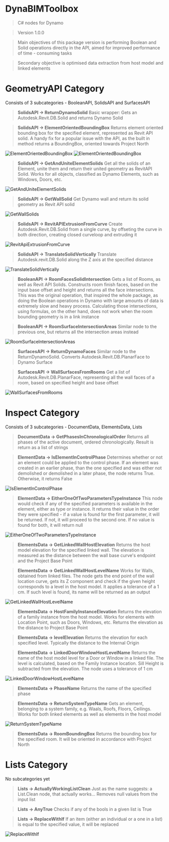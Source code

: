 # DynaBIMToolbox

> C# nodes for Dynamo

> Version 1.0.0

> Main objectives of this package version is performing Boolean and Solid operations directly in the API, aimed for improved performance of time - consuming tasks

> Secondary objective is optimised data extraction from host model and linked elements

# GeometryAPI Category
Consists of 3 subcategories - BooleanAPI, SolidsAPI and SurfacesAPI

> **SolidsAPI -> ReturnDynamoSolid**
> Basic wrapper: Gets an Autodesk.Revit.DB.Solid and returns Dynamo Solid


> **SolidsAPI -> ElementOrientedBoundingBox**
> Returns element oriented bounding box for the specified element, represented as Revit API solid. A handy fix for a popular issue with the API, as the built in method returns a BoundingBox, oriented towards Project North

![ElementOrientedBoundingBox](/images/ElementOrientedBoundingBox02.png)
![ElementOrientedBoundingBox](/images/ElementOrientedBoundingBox03.png)


> **SolidsAPI -> GetAndUniteElementSolids**
> Get all the solids of an Element, unite them and return their united geometry as RevitAPI Solid. Works for all objects, classified as Dynamo Elements, such as Windows, Doors, etc.

![GetAndUniteElementSolids](/images/GetAndUniteElementSolids01.png)


> **SolidsAPI -> GetWallSolid**
> Get Dynamo wall and return its solid geometry as Revit API solid

![GetWallSolids](/images/GetWallSolids01.png)


> **SolidsAPI -> RevitAPIExtrusionFromCurve**
> Create Autodesk.Revit.DB.Solid from a single curve, by offseting the curve in both direction, creating closed curveloop and extruding it

![RevitApiExtrusionFromCurve](/images/RevitApiExtrusionFromCurve01.png)


> **SolidsAPI -> TranslateSolidVertically**
> Translate Autodesk.revit.DB.Solid along the Z axis at the specified distance

![TranslateSolidVertically](/images/TranslateSolidVertically01.png)


> **BooleanAPI -> RoomFacesSolidIntersection**
> Gets a list of Rooms, as well as Revit API Solids. Constructs room finish faces, based on the input base offset and height and returns all the face intersections. This was the original operation, that inspired the whole package, as doing the Boolean operations in Dynamo with large amounts of data is extremely slow and heavy process. Calculating those intersections, using formulas, on the other hand, does not work when the room bounding geometry is in a link instance

> **BooleanAPI -> RoomSurfaceIntersectionAreas**
> Similar node to the previous one, but returns all the intersection areas instead

![RoomSurfaceIntersectionAreas](/images/RoomSurfaceIntersectionAreas01.png)


> **SurfacesAPI -> ReturnDynamoFaces**
> Similar node to the ReturnDynamoSolid. Converts Autodesk.Revit.DB.PlanarFace to Dynamo Surface

> **SurfacesAPI -> WallSurfacesFromRooms**
> Get a list of Autodesk.Revit.DB.PlanarFace, representing all the wall faces of a room, based on specified height and base offset

![WallSurfacesFromRooms](/images/WallSurfacesFromRooms01.png)


# Inspect Category
Consists of 3 subcategories - DocumentData, ElementsData, Lists

> **DocumentData -> GetPhasesInChronologicalOrder**
> Returns all phases of the active document, ordered chronologically. Result is return as a list of strings

> **ElementData -> IsElementInControlPhase**
> Determines whether or not an element could be applied to the control phase. If an element was created in an earlier phase, than the one specified and was either not demolished or demolished in a later phase, the node returns True. Otherwise, it returns False

![IsElementInControlPhase](/images/IsElementInControlPhase01.png)

> **ElementData -> EitherOneOfTwoParametersTypeInstance**
> This node would check if any of the specified parameters is available in the element, either as type or instance. 
> It returns their value in the order they were specified - if a value is found for the first parameter, it will be returned. 
> If not, it will proceed to the second one. If no value is found for both, it will return null

![EitherOneOfTwoParametersTypeInstance](/images/EitherOneOfTwoParametersTypeInstance01.png)

> **ElementsData -> GetLinkedWallHostElevation**
> Returns the host model elevation for the specified linked wall. The elevation is measured as the distance between the wall base curve's endpoint and the Project Base Point

> **ElementsData -> GetLinkedWallHostLevelName**
> Works for Walls, obtained from linked files. The node gets the end point of the wall location curve, gets its Z component and check if the given height corresponds to a level in the host model. 
> It applies a tolerance of a 1 cm. If such level is found, its name will be returned as an output

![GetLinkedWallHostLevelName](/images/GetLinkedWallHostLevelName01.png)

> **ElementsData -> HostFamilyInstanceElevation**
> Returns the elevation of a family instance from the host model. Works for elements with Location Point, such as Doors, Windows, etc. 
> Returns the elevation as the distance to Project Base Point

> **ElementsData -> levelElevation**
> Returns the elevation for each specified level. Typically the distance to the Internal Origin 

> **ElementsData -> LinkedDoorWindowHostLevelName**
> Returns the name of the host model level for a Door or Window in a linked file. The level is calculated, based on the Family Instance location.
> Sill Height is subtracted from the elevation. The node uses a tolerance of 1 cm

![LinkedDoorWindowHostLevelName](/images/LinkedDoorWindowHostLevelName01.png)

> **ElementsData -> PhaseName**
> Returns the name of the specified phase

> **ElementsData -> ReturnSystemTypeName**
> Gets an element, belonging to a system family, e.g. Waals, Roofs, Floors, Ceilings. Works for both linked elements as well as elements in the host model

![ReturnSystemTypeName](/images/ReturnSystemTypeName01.png)

> **ElementsData -> RoomBoundingBox**
> Returns the bounding box for the specified room. It will be oriented in accordance with Project North


# Lists Category
No subcategories yet

> **Lists -> ActuallyWorkingListClean**
> Just as the name suggests: a List.Clean node, that actually works... Removes null values from the input list

> **Lists -> AnyTrue**
> Checks if any of the bools in a given list is True

> **Lists -> ReplaceWithIf**
> If an item (either an individual or a one in a list) is equal to the specified value, it will be replaced

![ReplaceWithIf](/images/ReplaceWithIf01.png)